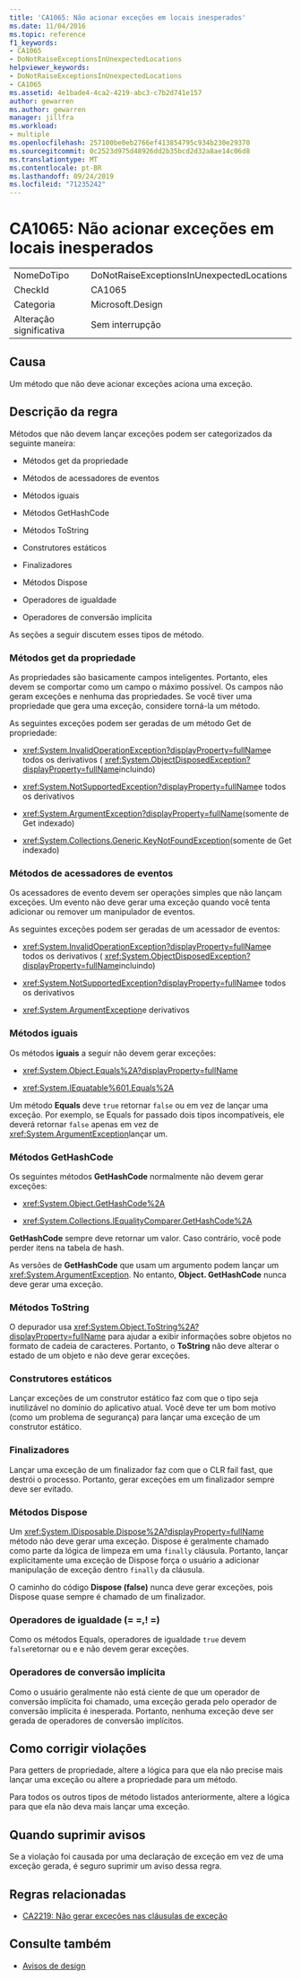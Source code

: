 ```yaml
---
title: 'CA1065: Não acionar exceções em locais inesperados'
ms.date: 11/04/2016
ms.topic: reference
f1_keywords:
- CA1065
- DoNotRaiseExceptionsInUnexpectedLocations
helpviewer_keywords:
- DoNotRaiseExceptionsInUnexpectedLocations
- CA1065
ms.assetid: 4e1bade4-4ca2-4219-abc3-c7b2d741e157
author: gewarren
ms.author: gewarren
manager: jillfra
ms.workload:
- multiple
ms.openlocfilehash: 257100be0eb2766ef413854795c934b230e29370
ms.sourcegitcommit: 0c2523d975d48926dd2b35bcd2d32a8ae14c06d8
ms.translationtype: MT
ms.contentlocale: pt-BR
ms.lasthandoff: 09/24/2019
ms.locfileid: "71235242"
---
```

# <a name="ca1065-do-not-raise-exceptions-in-unexpected-locations"></a>CA1065: Não acionar exceções em locais inesperados

|||
|-|-|
|NomeDoTipo|DoNotRaiseExceptionsInUnexpectedLocations|
|CheckId|CA1065|
|Categoria|Microsoft.Design|
|Alteração significativa|Sem interrupção|

## <a name="cause"></a>Causa

Um método que não deve acionar exceções aciona uma exceção.

## <a name="rule-description"></a>Descrição da regra

Métodos que não devem lançar exceções podem ser categorizados da seguinte maneira:

- Métodos get da propriedade

- Métodos de acessadores de eventos

- Métodos iguais

- Métodos GetHashCode

- Métodos ToString

- Construtores estáticos

- Finalizadores

- Métodos Dispose

- Operadores de igualdade

- Operadores de conversão implícita

As seções a seguir discutem esses tipos de método.

### <a name="property-get-methods"></a>Métodos get da propriedade

As propriedades são basicamente campos inteligentes. Portanto, eles devem se comportar como um campo o máximo possível. Os campos não geram exceções e nenhuma das propriedades. Se você tiver uma propriedade que gera uma exceção, considere torná-la um método.

As seguintes exceções podem ser geradas de um método Get de propriedade:

- <xref:System.InvalidOperationException?displayProperty=fullName>e todos os derivativos ( <xref:System.ObjectDisposedException?displayProperty=fullName>incluindo)

- <xref:System.NotSupportedException?displayProperty=fullName>e todos os derivativos

- <xref:System.ArgumentException?displayProperty=fullName>(somente de Get indexado)

- <xref:System.Collections.Generic.KeyNotFoundException>(somente de Get indexado)

### <a name="event-accessor-methods"></a>Métodos de acessadores de eventos

Os acessadores de evento devem ser operações simples que não lançam exceções. Um evento não deve gerar uma exceção quando você tenta adicionar ou remover um manipulador de eventos.

As seguintes exceções podem ser geradas de um acessador de eventos:

- <xref:System.InvalidOperationException?displayProperty=fullName>e todos os derivativos ( <xref:System.ObjectDisposedException?displayProperty=fullName>incluindo)

- <xref:System.NotSupportedException?displayProperty=fullName>e todos os derivativos

- <xref:System.ArgumentException>e derivativos

### <a name="equals-methods"></a>Métodos iguais

Os métodos **iguais** a seguir não devem gerar exceções:

- <xref:System.Object.Equals%2A?displayProperty=fullName>

- <xref:System.IEquatable%601.Equals%2A>

Um método **Equals** deve `true` retornar `false` ou em vez de lançar uma exceção. Por exemplo, se Equals for passado dois tipos incompatíveis, ele deverá retornar `false` apenas em vez de <xref:System.ArgumentException>lançar um.

### <a name="gethashcode-methods"></a>Métodos GetHashCode

Os seguintes métodos **GetHashCode** normalmente não devem gerar exceções:

- <xref:System.Object.GetHashCode%2A>

- <xref:System.Collections.IEqualityComparer.GetHashCode%2A>

**GetHashCode** sempre deve retornar um valor. Caso contrário, você pode perder itens na tabela de hash.

As versões de **GetHashCode** que usam um argumento podem lançar um <xref:System.ArgumentException>. No entanto, **Object. GetHashCode** nunca deve gerar uma exceção.

### <a name="tostring-methods"></a>Métodos ToString

O depurador usa <xref:System.Object.ToString%2A?displayProperty=fullName> para ajudar a exibir informações sobre objetos no formato de cadeia de caracteres. Portanto, o **ToString** não deve alterar o estado de um objeto e não deve gerar exceções.

### <a name="static-constructors"></a>Construtores estáticos

Lançar exceções de um construtor estático faz com que o tipo seja inutilizável no domínio do aplicativo atual. Você deve ter um bom motivo (como um problema de segurança) para lançar uma exceção de um construtor estático.

### <a name="finalizers"></a>Finalizadores

Lançar uma exceção de um finalizador faz com que o CLR fail fast, que destrói o processo. Portanto, gerar exceções em um finalizador sempre deve ser evitado.

### <a name="dispose-methods"></a>Métodos Dispose

Um <xref:System.IDisposable.Dispose%2A?displayProperty=fullName> método não deve gerar uma exceção. Dispose é geralmente chamado como parte da lógica de limpeza em uma `finally` cláusula. Portanto, lançar explicitamente uma exceção de Dispose força o usuário a adicionar manipulação de exceção dentro `finally` da cláusula.

O caminho do código **Dispose (false)** nunca deve gerar exceções, pois Dispose quase sempre é chamado de um finalizador.

### <a name="equality-operators--"></a>Operadores de igualdade (= =,! =)

Como os métodos Equals, operadores de igualdade `true` devem `false`retornar ou e e não devem gerar exceções.

### <a name="implicit-cast-operators"></a>Operadores de conversão implícita

Como o usuário geralmente não está ciente de que um operador de conversão implícita foi chamado, uma exceção gerada pelo operador de conversão implícita é inesperada. Portanto, nenhuma exceção deve ser gerada de operadores de conversão implícitos.

## <a name="how-to-fix-violations"></a>Como corrigir violações

Para getters de propriedade, altere a lógica para que ela não precise mais lançar uma exceção ou altere a propriedade para um método.

Para todos os outros tipos de método listados anteriormente, altere a lógica para que ela não deva mais lançar uma exceção.

## <a name="when-to-suppress-warnings"></a>Quando suprimir avisos

Se a violação foi causada por uma declaração de exceção em vez de uma exceção gerada, é seguro suprimir um aviso dessa regra.

## <a name="related-rules"></a>Regras relacionadas

- [CA2219: Não gerar exceções nas cláusulas de exceção](../code-quality/ca2219-do-not-raise-exceptions-in-exception-clauses.md)

## <a name="see-also"></a>Consulte também

- [Avisos de design](../code-quality/design-warnings.md)